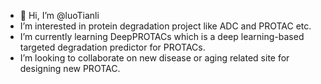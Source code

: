 - 👋 Hi, I’m @luoTianli
-  I’m interested in protein degradation project like ADC and PROTAC etc.
-  I’m currently learning DeepPROTACs which is a deep learning-based targeted degradation predictor for PROTACs.
-  I’m looking to collaborate on new disease or aging related site for designing new PROTAC.
